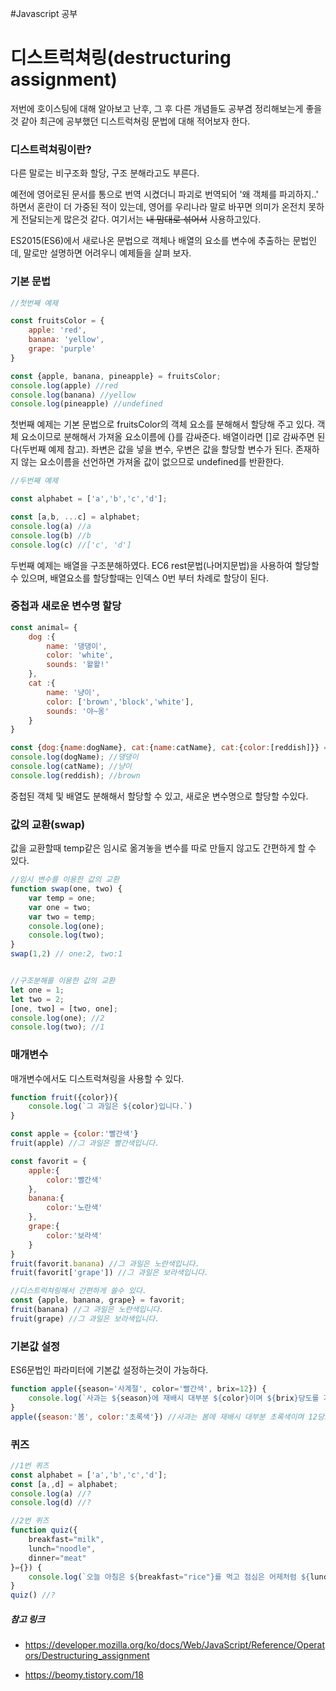 #Javascript 공부

# 디스트럭쳐링(destructuring assignment)

저번에 호이스팅에 대해 알아보고 난후, 그 후 다른 개념들도 공부겸 정리해보는게 좋을 것 같아 최근에 공부했던 디스트럭쳐링 문법에 대해 적어보자 한다.



### 디스트럭쳐링이란?

다른 말로는 비구조화 할당, 구조 분해라고도 부른다.

예전에 영어로된 문서를 통으로 번역 시켰더니 파괴로 번역되어  '왜 객체를 파괴하지..' 하면서 혼란이 더 가중된 적이 있는데, 영어를 우리나라 말로 바꾸면 의미가 온전치 못하게 전달되는게 많은것 같다. 여기서는 ~~내 맘대로 섞어서~~ 사용하고있다.

ES2015(ES6)에서 새로나온 문법으로 객체나 배열의 요소를 변수에 추출하는 문법인데, 말로만 설명하면 어려우니 예제들을 살펴 보자.



### 기본 문법

```javascript
//첫번째 예제

const fruitsColor = {
    apple: 'red',
    banana: 'yellow',
    grape: 'purple'
}

const {apple, banana, pineapple} = fruitsColor;
console.log(apple) //red
console.log(banana) //yellow
console.log(pineapple) //undefined
```



첫번째 예제는 기본 문법으로 fruitsColor의 객체 요소를 분해해서 할당해 주고 있다. 객체 요소이므로 분해해서 가져올 요소이름에 {}를 감싸준다. 배열이라면 []로 감싸주면 된다(두번째 예제 참고). 좌변은 값을 넣을 변수, 우변은 값을 할당할 변수가 된다. 존재하지 않는 요소이름을 선언하면 가져올 값이 없으므로 undefined를 반환한다.



```javascript
//두번째 예제

const alphabet = ['a','b','c','d'];

const [a,b, ...c] = alphabet;
console.log(a) //a
console.log(b) //b
console.log(c) //['c', 'd']
```

두번째 예제는 배열을 구조분해하였다. EC6 rest문법(나머지문법)을 사용하여 할당할 수 있으며, 배열요소를 할당할때는  인덱스 0번 부터 차례로 할당이 된다.



###  중첩과 새로운 변수명 할당

```javascript
const animal= {
   	dog :{
        name: '댕댕이',
        color: 'white',
        sounds: '왈왈!'
    },
    cat :{
        name: '냥이',
        color: ['brown','block','white'],
        sounds: '야~옹'
    }
}

const {dog:{name:dogName}, cat:{name:catName}, cat:{color:[reddish]}} = animal;
console.log(dogName); //댕댕이
console.log(catName); //냥이
console.log(reddish); //brown
```

중첩된 객체 및 배열도 분해해서 할당할 수 있고, 새로운 변수명으로 할당할 수있다.



### 값의 교환(swap)

값을 교환할때 temp같은 임시로 옮겨놓을 변수를 따로 만들지 않고도 간편하게 할 수 있다.

```javascript
//임시 변수를 이용한 값의 교환
function swap(one, two) {
    var temp = one;
    var one = two;
    var two = temp;
    console.log(one);
    console.log(two);
}
swap(1,2) // one:2, two:1


//구조분해를 이용한 값의 교환
let one = 1;
let two = 2;
[one, two] = [two, one];
console.log(one); //2
console.log(two); //1
```



### 매개변수

매개변수에서도 디스트럭쳐링을 사용할 수 있다.  

```javascript
function fruit({color}){
	console.log(`그 과일은 ${color}입니다.`)
}

const apple = {color:'빨간색'}
fruit(apple) //그 과일은 빨간색입니다.

const favorit = {
    apple:{
        color:'빨간색'
    },
    banana:{
        color:'노란색'
    },
    grape:{
        color:'보라색'
    }
}
fruit(favorit.banana) //그 과일은 노란색입니다.
fruit(favorit['grape']) //그 과일은 보라색입니다.

//디스트럭쳐링해서 간편하게 쓸수 있다.
const {apple, banana, grape} = favorit;
fruit(banana) //그 과일은 노란색입니다.
fruit(grape) //그 과일은 보라색입니다.
```



### 기본값 설정

ES6문법인 파라미터에 기본값 설정하는것이 가능하다.

```javascript
function apple({season='사계절', color='빨간색', brix=12}) {
    console.log(`사과는 ${season}에 재배시 대부분 ${color}이며 ${brix}당도를 가지고 있다.`)
}
apple({season:'봄', color:'초록색'}) //사과는 봄에 재배시 대부분 초록색이며 12당도를 가지고 있다.
```



### 퀴즈

```javascript
//1번 퀴즈
const alphabet = ['a','b','c','d'];
const [a,,d] = alphabet;
console.log(a) //?
console.log(d) //?

//2번 퀴즈
function quiz({
    breakfast="milk",
    lunch="noodle",
    dinner="meat"
}={}) {
    console.log(`오늘 아침은 ${breakfast="rice"}를 먹고 점심은 어제처럼 ${lunch}, 저녁은 ${dinner}를 먹을 거에요`)
}
quiz() //?
```





##### 참고 링크

- <https://developer.mozilla.org/ko/docs/Web/JavaScript/Reference/Operators/Destructuring_assignment>

* <https://beomy.tistory.com/18>

